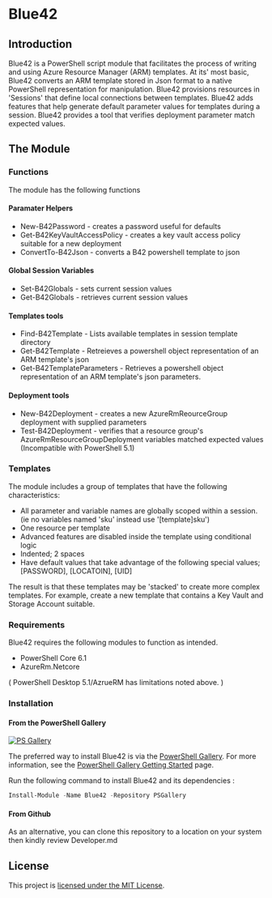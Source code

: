 
# Blue42

## Introduction

Blue42 is a PowerShell script module that facilitates the process of writing and using Azure Resource Manager (ARM) templates. At its' most basic, Blue42 converts an ARM template stored in Json format to a native PowerShell representation for manipulation. Blue42 provisions resources in 'Sessions' that define local connections between templates. Blue42 adds features that help generate default parameter values for templates during a session. Blue42 provides a tool that verifies deployment parameter match expected values.

## The Module

### Functions

The module has the following functions

#### Paramater Helpers

+ New-B42Password - creates a password useful for defaults
+ Get-B42KeyVaultAccessPolicy - creates a key vault access policy suitable for a new deployment
+ ConvertTo-B42Json - converts a B42 powershell template to json

#### Global Session Variables

+ Set-B42Globals - sets current session values
+ Get-B42Globals - retrieves current session values

#### Templates tools

+ Find-B42Template - Lists available templates in session template directory
+ Get-B42Template - Retreieves a powershell object representation of an ARM template's json
+ Get-B42TemplateParameters - Retrieves a powershell object representation of an ARM template's json parameters.

#### Deployment tools

+ New-B42Deployment - creates a new AzureRmReourceGroup deployment with supplied parameters
+ Test-B42Deployment - verifies that a resource group's AzureRmResourceGroupDeployment variables matched expected values (Incompatible with PowerShell 5.1)

### Templates
The module includes a group of templates that have the following characteristics:

+ All parameter and variable names are globally scoped within a session. (ie no variables named 'sku' instead use '[template]sku')
+ One resource per template
+ Advanced features are disabled inside the template using conditional logic
+ Indented; 2 spaces
+ Have default values that take advantage of the following special values; [PASSWORD], [LOCATOIN], [UID]

The result is that these templates may be 'stacked' to create more complex templates. For example, create a new template that contains a Key Vault and Storage Account suitable.

### Requirements

Blue42 requires the following modules to function as intended.

+ PowerShell Core 6.1
+ AzureRm.Netcore

( PowerShell Desktop 5.1/AzrueRM has limitations noted above. )

### Installation

#### From the PowerShell Gallery

[![PS Gallery](https://img.shields.io/badge/install-PS%20Gallery-blue.svg)](https://www.powershellgallery.com/packages/Blue42)

The preferred way to install Blue42 is via the [PowerShell Gallery](https://www.powershellgallery.com/). For more information, see the [PowerShell Gallery Getting Started](https://msdn.microsoft.com/en-us/powershell/gallery/psgallery/psgallery_gettingstarted) page.

Run the following command to install Blue42 and its dependencies :

```powershell
Install-Module -Name Blue42 -Repository PSGallery
```

#### From Github

As an alternative, you can clone this repository to a location on your system then kindly review Developer.md

## License

This project is [licensed under the MIT License](LICENSE).
